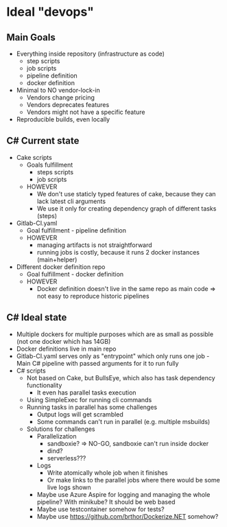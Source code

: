 # Ideal "devops"

## Main Goals
- Everything inside repository (infrastructure as code)
  - step scripts
  - job scripts
  - pipeline definition
  - docker definition
- Minimal to NO vendor-lock-in
  - Vendors change pricing
  - Vendors deprecates features
  - Vendors might not have a specific feature
- Reproducible builds, even locally

## C# Current state
- Cake scripts
  - Goals fulfillment
    - steps scripts
    - job scripts
  - HOWEVER
    - We don't use staticly typed features of cake, because they can lack latest cli arguments
    - We use it only for creating dependency graph of different tasks (steps)
- Gitlab-CI.yaml
  - Goal fulfillment - pipeline definition
  - HOWEVER
    - managing artifacts is not straightforward
    - running jobs is costly, because it runs 2 docker instances (main+helper)
- Different docker definition repo
  - Goal fulfillment - docker definition
  - HOWEVER
    - Docker definition doesn't live in the same repo as main code => not easy to reproduce historic pipelines
      
## C# Ideal state
- Multiple dockers for multiple purposes which are as small as possible (not one docker which has 14GB)
- Docker definitions live in main repo
- Gitlab-CI.yaml serves only as "entrypoint" which only runs one job - Main C# pipeline with passed arguments for it to run fully
- C# scripts
  - Not based on Cake, but BullsEye, which also has task dependency functionality
    - It even has parallel tasks execution
  - Using SimpleExec for running cli commands
  - Running tasks in parallel has some challenges
    - Output logs will get scrambled
    - Some commands can't run in parallel (e.g. multiple msbuilds)
  - Solutions for challenges
    - Parallelization
      - sandboxie? => NO-GO, sandboxie can't run inside docker
      - dind?
      - serverless???
    - Logs
      - Write atomically whole job when it finishes
      - Or make links to the parallel jobs where there would be some live logs shown
    - Maybe use Azure Aspire for logging and managing the whole pipeline? With minikube? It should be web based
    - Maybe use testcontainer somehow for tests?
    - Maybe use https://github.com/brthor/Dockerize.NET somehow?